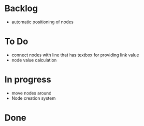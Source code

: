 # Backlog

- automatic positioning of nodes

# To Do

- connect nodes with line that has textbox for providing link value
- node value calculation

# In progress

- move nodes around
- Node creation system

# Done
